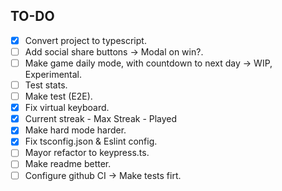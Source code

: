 TO-DO
-------

- [x] Convert project to typescript.
- [ ] Add social share buttons -> Modal on win?.
- [ ] Make game daily mode, with countdown to next day -> WIP, Experimental.
- [ ] Test stats.
- [ ] Make test (E2E).
- [x] Fix virtual keyboard.
- [x] Current streak - Max Streak - Played
- [x] Make hard mode harder.
- [x] Fix tsconfig.json & Eslint config.
- [ ] Mayor refactor to keypress.ts.
- [ ] Make readme better.
- [ ] Configure github CI -> Make tests firt.